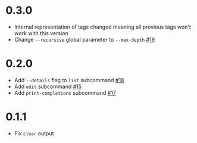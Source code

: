 # 0.3.0

* Internal representation of tags changed meaning all previous tags won't work with this version
* Change `--recursive` global parameter to `--max-depth` [#19](https://github.com/wojciechkepka/wutag/pull/19)

# 0.2.0

* Add `--details` flag to `list` subcommand [#18](https://github.com/wojciechkepka/wutag/pull/18)
* Add `edit` subcommand [#15](https://github.com/wojciechkepka/wutag/pull/15)
* Add `print-completions` subcommand [#17](https://github.com/wojciechkepka/wutag/pull/17)


# 0.1.1

* Fix `clear` output
